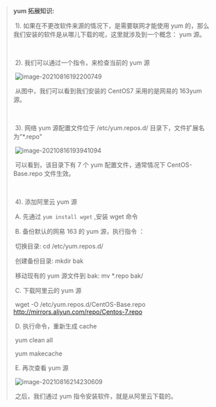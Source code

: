 > **yum 拓展知识:**
>
> ​ 1). 如果在不更改软件来源的情况下，是需要联网才能使用 yum 的，那么我们安装的软件是从哪儿下载的呢，这里就涉及到一个概念： yum 源。
>
> ​
>
> ​ 2). 我们可以通过一个指令，来检查当前的 yum 源
>
> ​ ![image-20210816192200749](file:///Users/zwh/Downloads/day47_Linux/01_%E7%AC%94%E8%AE%B0/%E8%AE%B2%E4%B9%89/day02/assets/image-20210816192200749.png?lastModify=1652145578)
>
> ​ 从图中，我们可以看到我们安装的 CentOS7 采用的是网易的 163yum 源。
>
> ​
>
> ​ 3). 网络 yum 源配置文件位于 /etc/yum.repos.d/ 目录下，文件扩展名为"\*.repo"
>
> ​ ![image-20210816193941094](file:///Users/zwh/Downloads/day47_Linux/01_%E7%AC%94%E8%AE%B0/%E8%AE%B2%E4%B9%89/day02/assets/image-20210816193941094.png?lastModify=1652145578)
>
> ​ 可以看到，该目录下有 7 个 yum 配置文件，通常情况下 CentOS-Base.repo 文件生效。
>
> ​
>
> ​ 4). 添加阿里云 yum 源
>
> ​ A. 先通过 `yum install wget` ,安装 wget 命令
>
> ​ B. 备份默认的网易 163 的 yum 源，执行指令 ：
>
> ​ 切换目录: cd /etc/yum.repos.d/
>
> ​ 创建备份目录: mkdir bak
>
> ​ 移动现有的 yum 源文件到 bak: mv \*.repo bak/
>
> ​ C. 下载阿里云的 yum 源
>
> ​ wget -O /etc/yum.repos.d/CentOS-Base.repo http://mirrors.aliyun.com/repo/Centos-7.repo
>
> ​ D. 执行命令，重新生成 cache
>
> ​ yum clean all
>
> ​ yum makecache
>
> ​ E. 再次查看 yum 源
>
> ​ ![image-20210816214230609](https://zwhid.oss-cn-shenzhen.aliyuncs.com/blog/05-10-njtIKl.png)
>
> ​ 之后，我们通过 yum 指令安装软件，就是从阿里云下载的。
